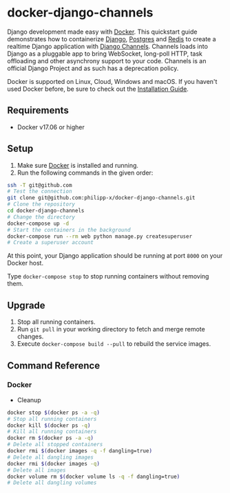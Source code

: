 # docker-django-channels

Django development made easy with [Docker](https://www.docker.com/). This quickstart guide demonstrates how to containerize [Django](https://www.djangoproject.com/), [Postgres](https://www.postgresql.org/) and [Redis](http://redis.io/) to create a realtime Django application with [Django Channels](https://github.com/django/channels). Channels loads into Django as a pluggable app to bring WebSocket, long-poll HTTP, task offloading and other asynchrony support to your code. Channels is an official Django Project and as such has a deprecation policy.

Docker is supported on Linux, Cloud, Windows and macOS. If you haven't used Docker before, be sure to check out the [Installation Guide](https://docs.docker.com/engine/installation/).

## Requirements

* Docker v17.06 or higher

## Setup

1. Make sure [Docker](https://store.docker.com/) is installed and running.
2. Run the following commands in the given order:

```bash
ssh -T git@github.com
# Test the connection
git clone git@github.com:philipp-x/docker-django-channels.git
# Clone the repository
cd docker-django-channels
# Change the directory
docker-compose up -d
# Start the containers in the background
docker-compose run --rm web python manage.py createsuperuser
# Create a superuser account
```

At this point, your Django application should be running at port `8000` on your Docker host.

Type `docker-compose stop` to stop running containers without removing them.

## Upgrade

1. Stop all running containers.
2. Run `git pull` in your working directory to fetch and merge remote changes.
3. Execute `docker-compose build --pull` to rebuild the service images.

## Command Reference

### Docker

* Cleanup

```bash
docker stop $(docker ps -a -q)
# Stop all running containers
docker kill $(docker ps -q)
# Kill all running containers
docker rm $(docker ps -a -q)
# Delete all stopped containers
docker rmi $(docker images -q -f dangling=true)
# Delete all dangling images
docker rmi $(docker images -q)
# Delete all images
docker volume rm $(docker volume ls -q -f dangling=true)
# Delete all dangling volumes
```
